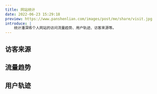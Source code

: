 ```yaml
---
title: 网站统计
date: 2022-06-23 15:29:18
preview: https://www.panshenlian.com/images/post/me/share/visit.jpg
introduce: |
    统计潘深练个人网站的访问流量趋势、用户轨迹、访客来源等。
---
```



<link href="https://dns.panshenlian.com/npm/bootstrap@5.1.3/dist/css/bootstrap.min.css" rel="stylesheet" crossorigin="anonymous">
<script type="text/javascript" src="https://dns.panshenlian.com/npm/vue@2/dist/vue.js" ></script>
<script type="text/javascript" src="https://api.map.baidu.com/api?v=3.0&ak=6zR1Pk0LoCMv9NYFICGNSNHT2Qgrc9HF"></script>
<script type="text/javascript" src="https://dns.panshenlian.com/npm/echarts@5.3.3/dist/echarts.min.js" ></script> 
<script type="text/javascript" src="https://dns.panshenlian.com/npm/echarts@5.3.3/dist/extension/bmap.min.js" ></script> 
<style>
    .ec-extension-bmap{
        width: 910px !important;
        height: 600px !important;
    }
</style>

## 访客来源

<div id="visit-user-source"></div>

## 流量趋势

<div id="visit-user-trend"></div>

## 用户轨迹

<div id="visit-user-track"></div>